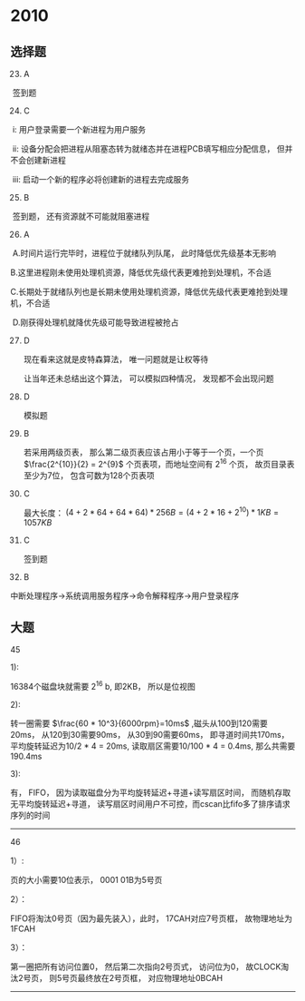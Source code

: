 # 2010
## 选择题

23. A

​	签到题

24. C

​	i: 用户登录需要一个新进程为用户服务

​	ii: 设备分配会把进程从阻塞态转为就绪态并在进程PCB填写相应分配信息， 但并不会创建新进程

​	iii: 启动一个新的程序必将创建新的进程去完成服务

25. B

​	签到题， 还有资源就不可能就阻塞进程

26. A

​	A.时间片运行完毕时，进程位于就绪队列队尾， 此时降低优先级基本无影响

​	B.这里进程刚未使用处理机资源，降低优先级代表更难抢到处理机，不合适

​	C.长期处于就绪队列也是长期未使用处理机资源，降低优先级代表更难抢到处理机，不合适

​	D.刚获得处理机就降优先级可能导致进程被抢占

27. D

    现在看来这就是皮特森算法， 唯一问题就是让权等待

    让当年还未总结出这个算法， 可以模拟四种情况， 发现都不会出现问题

28. D

    模拟题

29. B

    若采用两级页表， 那么第二级页表应该占用小于等于一个页，一个页 $\frac{2^{10}}{2} = 2^{9}$ 个页表项，而地址空间有 $2^{16}$ 个页， 故页目录表至少为7位， 包含可数为128个页表项

30. C

    最大长度： $(4 + 2 * 64 + 64 * 64) * 256B = (4 + 2 * 16 + 2^{10}) * 1KB = 1057KB$

31. C

    签到题

32. B

​	中断处理程序->系统调用服务程序->命令解释程序->用户登录程序



## 大题  
45  

1):  

16384个磁盘块就需要 $2^{16}$ b, 即2KB， 所以是位视图  



2):  

转一圈需要 $\frac{60 * 10^3}{6000rpm}=10ms$ ,磁头从100到120需要20ms， 从120到30需要90ms， 从30到90需要60ms， 即寻道时间共170ms， 平均旋转延迟为10/2 * 4 = 20ms, 读取扇区需要10/100 * 4 = 0.4ms, 那么共需要190.4ms



3):  

有， FIFO， 因为读取磁盘分为平均旋转延迟+寻道+读写扇区时间， 而随机存取无平均旋转延迟+寻道， 读写扇区时间用户不可控，而cscan比fifo多了排序请求序列的时间


***
46  

1）:

页的大小需要10位表示， 0001 01B为5号页



2）：

FIFO将淘汰0号页（因为最先装入），此时， 17CAH对应7号页框， 故物理地址为1FCAH



3）：

第一圈把所有访问位置0， 然后第二次指向2号页式， 访问位为0， 故CLOCK淘汰2号页， 则5号页最终放在2号页框， 对应物理地址0BCAH

***

